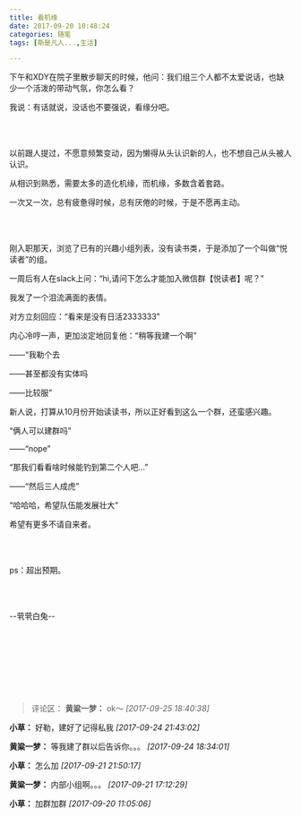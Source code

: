 ```yaml
---
title: 看机缘
date: 2017-09-20 10:48:24
categories: 随笔
tags: [斯是凡人...,生活]

---
```

下午和XDY在院子里散步聊天的时候，他问：我们组三个人都不太爱说话，也缺少一个活泼的带动气氛，你怎么看？

我说：有话就说，没话也不要强说，看缘分吧。

<br /><br />

以前跟人提过，不愿意频繁变动，因为懒得从头认识新的人，也不想自己从头被人认识。

从相识到熟悉，需要太多的造化机缘，而机缘，多数含着套路。

一次又一次，总有疲惫得时候，总有厌倦的时候，于是不愿再主动。

<br /><br />

刚入职那天，浏览了已有的兴趣小组列表，没有读书类，于是添加了一个叫做“悦读者”的组。

一周后有人在slack上问：“hi,请问下怎么才能加入微信群【悦读者】呢？”

我发了一个泪流满面的表情。

对方立刻回应：“看来是没有日活2333333”

内心冷哼一声，更加淡定地回复他：“稍等我建一个啊”

——“我勒个去

——甚至都没有实体吗

——比较服”

新人说，打算从10月份开始读读书，所以正好看到这么一个群，还蛮感兴趣。

“俩人可以建群吗”

——“nope”

“那我们看看啥时候能钓到第二个人吧…”

——“然后三人成虎”

“哈哈哈，希望队伍能发展壮大”

希望有更多不请自来者。

<br /><br />

ps：超出预期。

<br /><br />

--茕茕白兔--

<br /><br />

<br /><br />
---
>评论区：
>**黄粱一梦：** ok～  *[2017-09-25 18:40:38]*
>
**小草：** 好勒，建好了记得私我  *[2017-09-24 21:43:02]*
>
**黄粱一梦：** 等我建了群以后告诉你。。。  *[2017-09-24 18:34:01]*
>
**小草：** 怎么加  *[2017-09-21 21:50:17]*
>
**黄粱一梦：** 内部小组啊。。。  *[2017-09-21 17:12:29]*
>
**小草：** 加群加群  *[2017-09-20 11:05:06]*
>

